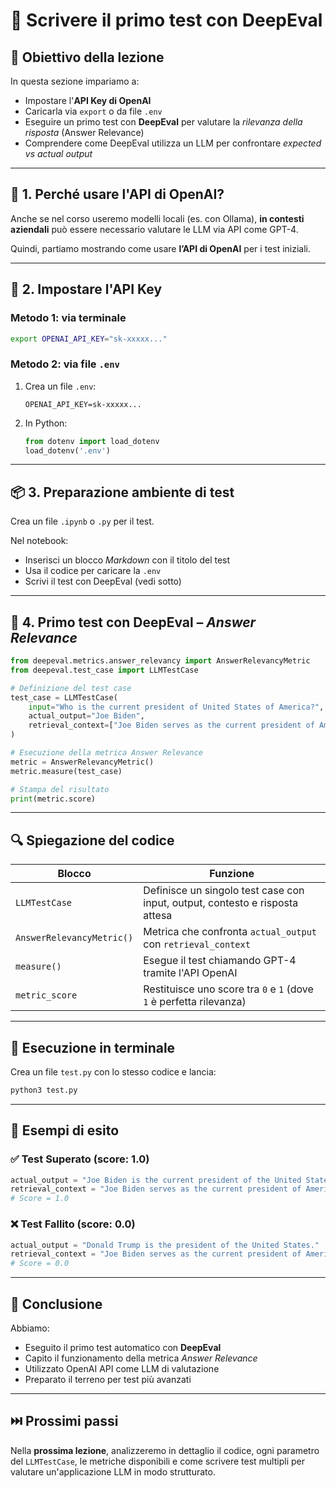 # 🧪 Scrivere il primo test con DeepEval

## 🎯 Obiettivo della lezione
In questa sezione impariamo a:
- Impostare l'**API Key di OpenAI**
- Caricarla via `export` o da file `.env`
- Eseguire un primo test con **DeepEval** per valutare la *rilevanza della risposta* (Answer Relevance)
- Comprendere come DeepEval utilizza un LLM per confrontare *expected vs actual output*

---

## 🧩 1. Perché usare l'API di OpenAI?
Anche se nel corso useremo modelli locali (es. con Ollama), **in contesti aziendali** può essere necessario valutare le LLM via API come GPT-4.

Quindi, partiamo mostrando come usare **l’API di OpenAI** per i test iniziali.

---

## 🔐 2. Impostare l'API Key

### Metodo 1: via terminale
```bash
export OPENAI_API_KEY="sk-xxxxx..."
```

### Metodo 2: via file `.env`
1. Crea un file `.env`:
   ```
   OPENAI_API_KEY=sk-xxxxx...
   ```
2. In Python:
   ```python
   from dotenv import load_dotenv
   load_dotenv('.env')
   ```

---

## 📦 3. Preparazione ambiente di test

Crea un file `.ipynb` o `.py` per il test.

Nel notebook:
- Inserisci un blocco *Markdown* con il titolo del test
- Usa il codice per caricare la `.env`
- Scrivi il test con DeepEval (vedi sotto)

---

## 🧪 4. Primo test con DeepEval – *Answer Relevance*

```python
from deepeval.metrics.answer_relevancy import AnswerRelevancyMetric
from deepeval.test_case import LLMTestCase

# Definizione del test case
test_case = LLMTestCase(
    input="Who is the current president of United States of America?",
    actual_output="Joe Biden",
    retrieval_context=["Joe Biden serves as the current president of America"]
)

# Esecuzione della metrica Answer Relevance
metric = AnswerRelevancyMetric()
metric.measure(test_case)

# Stampa del risultato
print(metric.score)
```

---

## 🔍 Spiegazione del codice

| Blocco | Funzione |
|--------|----------|
| `LLMTestCase` | Definisce un singolo test case con input, output, contesto e risposta attesa |
| `AnswerRelevancyMetric()` | Metrica che confronta `actual_output` con `retrieval_context` |
| `measure()` | Esegue il test chiamando GPT-4 tramite l'API OpenAI |
| `metric_score` | Restituisce uno score tra `0` e `1` (dove `1` è perfetta rilevanza) |

---

## 🧪 Esecuzione in terminale
Crea un file `test.py` con lo stesso codice e lancia:
```bash
python3 test.py
```

---

## 🧾 Esempi di esito

### ✅ Test Superato (score: 1.0)
```python
actual_output = "Joe Biden is the current president of the United States."
retrieval_context = "Joe Biden serves as the current president of America."
# Score = 1.0
```

### ❌ Test Fallito (score: 0.0)
```python
actual_output = "Donald Trump is the president of the United States."
retrieval_context = "Joe Biden serves as the current president of America."
# Score = 0.0
```

---

## 📌 Conclusione

Abbiamo:
- Eseguito il primo test automatico con **DeepEval**
- Capito il funzionamento della metrica *Answer Relevance*
- Utilizzato OpenAI API come LLM di valutazione
- Preparato il terreno per test più avanzati

---

## ⏭️ Prossimi passi

Nella **prossima lezione**, analizzeremo in dettaglio il codice, ogni parametro del `LLMTestCase`, le metriche disponibili e come scrivere test multipli per valutare un'applicazione LLM in modo strutturato.
